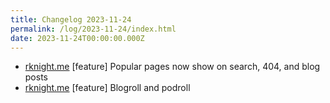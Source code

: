 ```yaml
---
title: Changelog 2023-11-24
permalink: /log/2023-11-24/index.html
date: 2023-11-24T00:00:00.000Z
---
```


- [rknight.me](https://rknight.me) [feature] Popular pages now show on search, 404, and blog posts
- [rknight.me](https://rknight.me) [feature] Blogroll and podroll